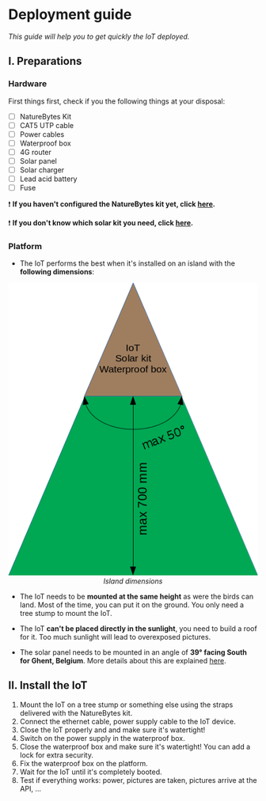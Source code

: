 # Deployment guide
*This guide will help you to get quickly the IoT deployed.*

## I. Preparations
### Hardware
First things first, check if you the following things at your disposal:
- [ ] NatureBytes Kit
- [ ] CAT5 UTP cable
- [ ] Power cables
- [ ] Waterproof box
- [ ] 4G router
- [ ] Solar panel
- [ ] Solar charger
- [ ] Lead acid battery
- [ ] Fuse

:exclamation: **If you haven't configured the NatureBytes kit yet, click [here](https://www.github.com/oSoc17/code9000/hardware/SETUP.md).**

:exclamation: **If you don't know which solar kit you need, click [here](https://www.github.com/oSoc17/hardware/SOLARKIT.md).**

### Platform
- The IoT performs the best when it's installed on an island with the **following dimensions**:
<p align="center">
  <img src="images/islandDimensions.png" alt="Dimensions">
  <br>
  <i>Island dimensions</i>
</p>

- The IoT needs to be **mounted at the same height** as were the birds can land. Most of the time, you can put it on the ground. You only need a tree stump to mount the IoT.

- The IoT **can't be placed directly in the sunlight**, you need to build a roof for it. Too much sunlight will lead to overexposed pictures.

- The solar panel needs to be mounted in an angle of **39° facing South for Ghent, Belgium**.
More details about this are explained [here](https://www.github.com/oSoc17/hardware/SOLARKIT.md).

## II. Install the IoT
1. Mount the IoT on a tree stump or something else using the straps delivered with the NatureBytes kit.
2. Connect the ethernet cable, power supply cable to the IoT device.
3. Close the IoT properly and and make sure it's watertight!
4. Switch on the power supply in the waterproof box.
5. Close the waterproof box and make sure it's watertight! You can add a lock for extra security.
6. Fix the waterproof box on the platform.
7. Wait for the IoT until it's completely booted.
8. Test if everything works: power, pictures are taken, pictures arrive at the API, ...
